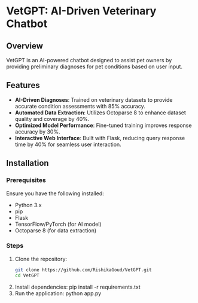 # VetGPT: AI-Driven Veterinary Chatbot

## Overview
VetGPT is an AI-powered chatbot designed to assist pet owners by providing preliminary diagnoses for pet conditions based on user input.

## Features
- **AI-Driven Diagnoses**: Trained on veterinary datasets to provide accurate condition assessments with 85% accuracy.
- **Automated Data Extraction**: Utilizes Octoparse 8 to enhance dataset quality and coverage by 40%.
- **Optimized Model Performance**: Fine-tuned training improves response accuracy by 30%.
- **Interactive Web Interface**: Built with Flask, reducing query response time by 40% for seamless user interaction.

## Installation
### Prerequisites
Ensure you have the following installed:
- Python 3.x
- pip
- Flask
- TensorFlow/PyTorch (for AI model)
- Octoparse 8 (for data extraction)

### Steps
1. Clone the repository:
   ```sh
   git clone https://github.com/RishikaGoud/VetGPT.git
   cd VetGPT
2. Install dependencies:
   pip install -r requirements.txt
3. Run the application:
   python app.py

